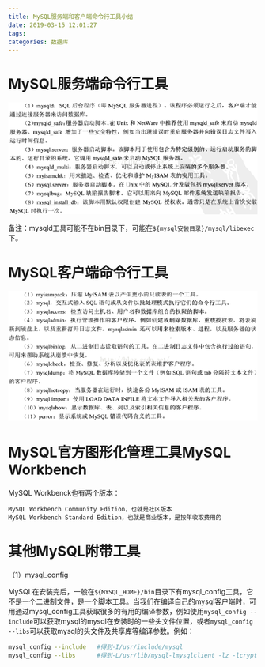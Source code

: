 ```yaml
---
title: MySQL服务端和客户端命令行工具小结
date: 2019-03-15 12:01:27
tags:
categories: 数据库
---
```


# MySQL服务端命令行工具

![](/images/mysql_tools_1_1.png)

备注：mysqld工具可能不在bin目录下，可能在`${mysql安装目录}/mysql/libexec`下。

# MySQL客户端命令行工具

![](/images/mysql_tools_1_2.png)

# MySQL官方图形化管理工具MySQL Workbench

MySQL Workbenck也有两个版本：

    MySQL Workbench Community Edition，也就是社区版本
    MySQL Workbench Standard Edition，也就是商业版本，是按年收取费用的

# 其他MySQL附带工具

（1）mysql_config

MySQL在安装完后，一般在`${MYSQL_HOME}/bin`目录下有mysql_config工具，它不是一个二进制文件，是一个脚本工具。当我们在编译自己的mysql客户端时，可用通过mysql_config工具获取很多的有用的编译参数，例如使用`mysql_config --include`可以获取mysql的mysql在安装时的一些头文件位置，或者`mysql_config --libs`可以获取mysql的头文件及共享库等编译参数。例如：

```bash
mysql_config --include   #得到-I/usr/include/mysql
mysql_config --libs      #得到-L/usr/lib/mysql-lmysqlclient -lz -lcrypt -lnsl -lm -L/usr/lib -lssl -lcrypto
```
